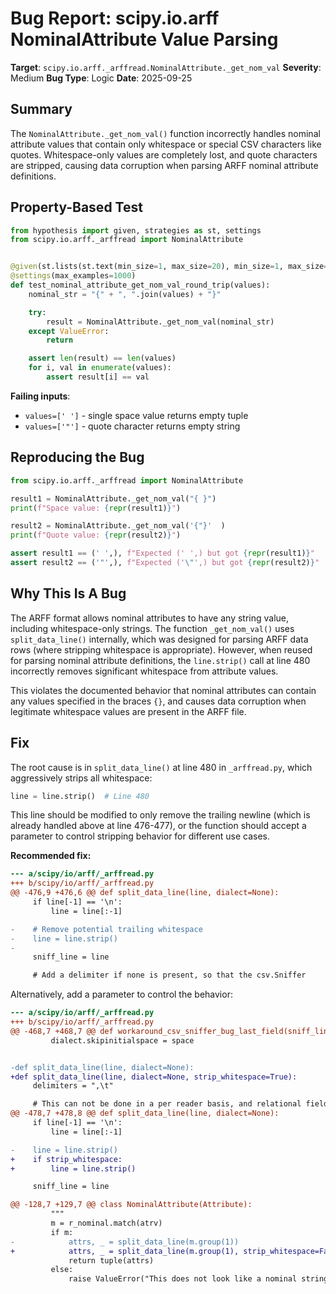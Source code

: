 # Bug Report: scipy.io.arff NominalAttribute Value Parsing

**Target**: `scipy.io.arff._arffread.NominalAttribute._get_nom_val`
**Severity**: Medium
**Bug Type**: Logic
**Date**: 2025-09-25

## Summary

The `NominalAttribute._get_nom_val()` function incorrectly handles nominal attribute values that contain only whitespace or special CSV characters like quotes. Whitespace-only values are completely lost, and quote characters are stripped, causing data corruption when parsing ARFF nominal attribute definitions.

## Property-Based Test

```python
from hypothesis import given, strategies as st, settings
from scipy.io.arff._arffread import NominalAttribute


@given(st.lists(st.text(min_size=1, max_size=20), min_size=1, max_size=10))
@settings(max_examples=1000)
def test_nominal_attribute_get_nom_val_round_trip(values):
    nominal_str = "{" + ", ".join(values) + "}"

    try:
        result = NominalAttribute._get_nom_val(nominal_str)
    except ValueError:
        return

    assert len(result) == len(values)
    for i, val in enumerate(values):
        assert result[i] == val
```

**Failing inputs**:
- `values=[' ']` - single space value returns empty tuple
- `values=['"']` - quote character returns empty string

## Reproducing the Bug

```python
from scipy.io.arff._arffread import NominalAttribute

result1 = NominalAttribute._get_nom_val("{ }")
print(f"Space value: {repr(result1)}")

result2 = NominalAttribute._get_nom_val('{"}'  )
print(f"Quote value: {repr(result2)}")

assert result1 == (' ',), f"Expected (' ',) but got {repr(result1)}"
assert result2 == ('"',), f"Expected ('\"',) but got {repr(result2)}"
```

## Why This Is A Bug

The ARFF format allows nominal attributes to have any string value, including whitespace-only strings. The function `_get_nom_val()` uses `split_data_line()` internally, which was designed for parsing ARFF data rows (where stripping whitespace is appropriate). However, when reused for parsing nominal attribute definitions, the `line.strip()` call at line 480 incorrectly removes significant whitespace from attribute values.

This violates the documented behavior that nominal attributes can contain any values specified in the braces `{}`, and causes data corruption when legitimate whitespace values are present in the ARFF file.

## Fix

The root cause is in `split_data_line()` at line 480 in `_arffread.py`, which aggressively strips all whitespace:

```python
line = line.strip()  # Line 480
```

This line should be modified to only remove the trailing newline (which is already handled above at line 476-477), or the function should accept a parameter to control stripping behavior for different use cases.

**Recommended fix:**

```diff
--- a/scipy/io/arff/_arffread.py
+++ b/scipy/io/arff/_arffread.py
@@ -476,9 +476,6 @@ def split_data_line(line, dialect=None):
     if line[-1] == '\n':
         line = line[:-1]

-    # Remove potential trailing whitespace
-    line = line.strip()
-
     sniff_line = line

     # Add a delimiter if none is present, so that the csv.Sniffer
```

Alternatively, add a parameter to control the behavior:

```diff
--- a/scipy/io/arff/_arffread.py
+++ b/scipy/io/arff/_arffread.py
@@ -468,7 +468,7 @@ def workaround_csv_sniffer_bug_last_field(sniff_line, dialect, delimiters):
         dialect.skipinitialspace = space


-def split_data_line(line, dialect=None):
+def split_data_line(line, dialect=None, strip_whitespace=True):
     delimiters = ",\t"

     # This can not be done in a per reader basis, and relational fields
@@ -478,7 +478,8 @@ def split_data_line(line, dialect=None):
     if line[-1] == '\n':
         line = line[:-1]

-    line = line.strip()
+    if strip_whitespace:
+        line = line.strip()

     sniff_line = line

@@ -128,7 +129,7 @@ class NominalAttribute(Attribute):
         """
         m = r_nominal.match(atrv)
         if m:
-            attrs, _ = split_data_line(m.group(1))
+            attrs, _ = split_data_line(m.group(1), strip_whitespace=False)
             return tuple(attrs)
         else:
             raise ValueError("This does not look like a nominal string")
```
